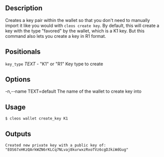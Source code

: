 ## Description

Creates a key pair within the wallet so that you don't need to manually import it like you would with `cleos create key`. By default, this will create a key with the type \"favored\" by the wallet, which is a K1 key. But this command also lets you create a key in R1 format.

## Positionals

`key_type` _TEXT_ - "K1" or "R1" Key type to create

## Options

-n,--name TEXT=default The name of the wallet to create key into

## Usage

```shell
$ cleos wallet create_key K1
```

## Outputs

```shell
Created new private key with a public key of: "EOS67xHKzQArkWZN6rKLCq7NLvaj8kurwxzRxoTVz6cgDJkiWdGug"
```
